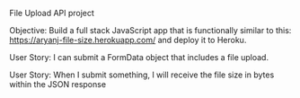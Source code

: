 File Upload API project

Objective: Build a full stack JavaScript app that is functionally similar to this: https://aryanj-file-size.herokuapp.com/ and deploy it to Heroku.


User Story: I can submit a FormData object that includes a file upload.

User Story: When I submit something, I will receive the file size in bytes within the JSON response